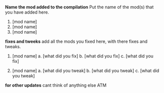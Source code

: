 <!---
name: pull request
about: Suggest an idea for a mod or the project
title: ''
labels: ''
milestones: 'Experimental Compilation 0.F Release'
Reviewers: 'TheGoatGod'

--->

**Name the mod added to the compilation**
Put the name of the mod(s) that you have added here.

1. [mod name]
2. [mod name]
3. [mod name]

**fixes and tweeks**
add all the mods you fixed here, with there fixes and tweaks.

1. [mod name]
a. [what did you fix]
b. [what did you fix]
c. [what did you fix]

2. [mod name]
a. [what did you tweak]
b. [what did you tweak]
c. [what did you tweak]

**for other updates**
cant think of anything else ATM
